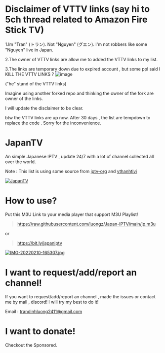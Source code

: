 # Disclaimer of VTTV links (say hi to 5ch thread related to Amazon Fire Stick TV)
1.Im "Tran" (トラン). Not "Nguyen" (グエン). I'm not robbers like some "Nguyen" live in Japan.

2.The owner of VTTV links are allow me to added the VTTV links to my list.

3.The links are temporary down due to expired account , but some ppl said I KILL THE VTTV LINKS ? 
![image](https://user-images.githubusercontent.com/76716526/198028478-6b6bda25-6918-4407-9945-8165ccc86ca9.png)

("he" stand of the VTTV links)

Imagine using another forked repo and thinking the owner of the fork are owner of the links.

I will update the disclaimer to be clear.

btw the VTTV links are up now. After 30 days , the list are tempdown to replace the code . Sorry for the inconvenience.

# JapanTV

An simple Japanese IPTV , update 24/7 with a lot of channel collected all over the world.

Note : This list is using some source from [iptv-org](https://github.com/iptv-org) and [vthanhtivi](https://github.com/vthanhtivi)

[![JapanTV](https://i.postimg.cc/NjHTFgWy/Screenshot-1.png)](https://postimg.cc/xX9qFSjY)
# How to use?
Put this M3U Link to your media player that support M3U Playlist!
> https://raw.githubusercontent.com/luongz/Japan-IPTV/main/jp.m3u

or

> https://bit.ly/japaniptv

[![IMG-20220210-165307.jpg](https://i.postimg.cc/ydQ2Z26J/IMG-20220210-165307.jpg)](https://postimg.cc/47c8CL9Z)
# I want to request/add/report an channel!

If you want to request/add/report an channel , made the issues or contact me by mail , discord! I will try my best to do it!


Email : trandinhluong2411@gmail.com
# I want to donate!
Checkout the Sponsored.
